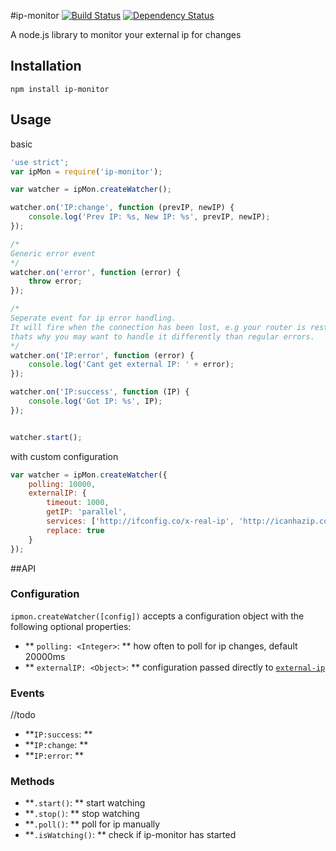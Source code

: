 #ip-monitor [![Build Status](https://travis-ci.org/J-Chaniotis/ip-monitor.svg)](https://travis-ci.org/J-Chaniotis/ip-monitor) [![Dependency Status](https://david-dm.org/j-Chaniotis/ip-monitor.svg)](https://david-dm.org/j-Chaniotis/ip-monitor)


A node.js library to monitor your external ip for changes

## Installation
`npm install ip-monitor`

## Usage
basic
```javascript
'use strict';
var ipMon = require('ip-monitor');

var watcher = ipMon.createWatcher();

watcher.on('IP:change', function (prevIP, newIP) {
    console.log('Prev IP: %s, New IP: %s', prevIP, newIP);
});

/*
Generic error event
*/
watcher.on('error', function (error) {
    throw error;
});

/*
Seperate event for ip error handling.
It will fire when the connection has been lost, e.g your router is restarting,
thats why you may want to handle it differently than regular errors.
*/
watcher.on('IP:error', function (error) {
    console.log('Cant get external IP: ' + error);
});

watcher.on('IP:success', function (IP) {
    console.log('Got IP: %s', IP);
});


watcher.start();

```

with custom configuration
```javascript
var watcher = ipMon.createWatcher({
    polling: 10000,
    externalIP: {
        timeout: 1000,
        getIP: 'parallel',
        services: ['http://ifconfig.co/x-real-ip', 'http://icanhazip.com/'],
        replace: true
    }
});
```

##API

### Configuration
`ipmon.createWatcher([config])` accepts a configuration object with the following optional properties:
* ** `polling: <Integer>`: ** how often to poll for ip changes, default 20000ms
* ** `externalIP: <Object>`: ** configuration passed directly to [`external-ip`](https://github.com/J-Chaniotis/external-ip/blob/master/README.md)


### Events
//todo
* **`IP:success`: **
* **`IP:change`: **
* **`IP:error`: **


### Methods
* **`.start()`: ** start watching
* **`.stop()`: ** stop watching
* **`.poll()`: ** poll for ip manually
* **`.isWatching()`: ** check if ip-monitor has started